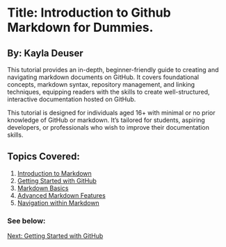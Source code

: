 # Title: Introduction to Github Markdown for Dummies.

## By: Kayla Deuser 

This tutorial provides an in-depth, beginner-friendly guide to creating and navigating markdown documents on GitHub. It covers foundational concepts, markdown syntax, repository management, and linking techniques, equipping readers with the skills to create well-structured, interactive documentation hosted on GitHub.

This tutorial is designed for individuals aged 16+ with minimal or no prior knowledge of GitHub or markdown. It’s tailored for students, aspiring developers, or professionals who wish to improve their documentation skills.

## Topics Covered:
1. [Introduction to Markdown](markdown_basics.md)
2. [Getting Started with GitHub](github_setup.md)
3. [Markdown Basics](markdown_basics.md)
4. [Advanced Markdown Features](markdown_basics.md)
5. [Navigation within Markdown](navigation_links.md)

### See below: 
[Next: Getting Started with GitHub](github_setup.md)

